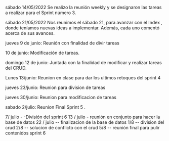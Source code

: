 sábado 14/05/2022
Se realizo la reunión weekly y se designaron las tareas a realizar para el Sprint número 3.


sábado 21/05/2022
Nos reunimos el sábado 21, para avanzar con el Index , donde teníamos nuevas ideas a implementar. Además, cada uno comentó acerca de sus avances.


jueves 9 de junio:
Reunión con finalidad de divir tareas

10 de junio: 
Modificación de tareas.

domingo 12 de junio: 
Juntada con la finalidad de modificar y realizar tareas del CRUD.

Lunes 13/junio:
Reunion en clase para dar los ultimos retoques del  sprint 4


jueves 23/junio: 
Reunion para division de tareas

jueves 30/junio:
Reunion para modificacion de tareas

sabado 2/julio:
Reunion Final Sprint 5 . 

7/ julio - -División del sprint 6 
13 / julio - reunión en conjunto para hacer la base de datos 
22 / julio -- finalizacion de la base de datos
1/8 -- division del crud
2/8 -- solucion de conflicto con el crud
5/8 -- reunión final para pulir contenidos sprint 6 
